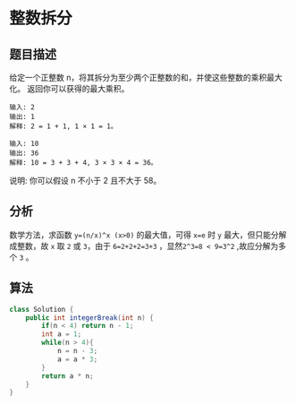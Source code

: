 # 整数拆分

## 题目描述

给定一个正整数 n，将其拆分为至少两个正整数的和，并使这些整数的乘积最大化。 返回你可以获得的最大乘积。

```
输入: 2
输出: 1
解释: 2 = 1 + 1, 1 × 1 = 1。

输入: 10
输出: 36
解释: 10 = 3 + 3 + 4, 3 × 3 × 4 = 36。
```

说明: 你可以假设 n 不小于 2 且不大于 58。

## 分析

数学方法，求函数 `y=(n/x)^x (x>0)` 的最大值，可得 `x=e` 时 `y` 最大，但只能分解成整数，故 `x` 取 `2` 或 `3`，由于 `6=2+2+2=3+3` ，显然`2^3=8 < 9=3^2` ,故应分解为多个 `3` 。

## 算法

```java
class Solution {
    public int integerBreak(int n) {
        if(n < 4) return n - 1;
        int a = 1;
        while(n > 4){
            n = n - 3;
            a = a * 3;
        }
        return a * n;
    }
}
```
